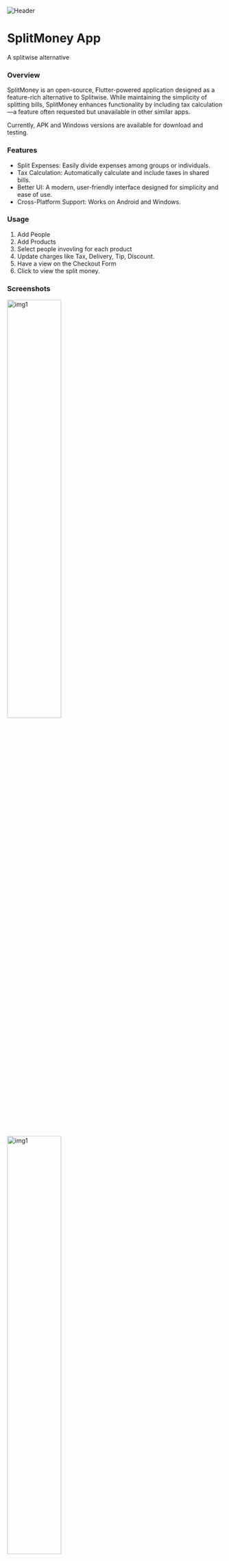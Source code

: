 ![Header](./assets/one-thumnail.png)
# SplitMoney App
A splitwise alternative

### Overview
SplitMoney is an open-source, Flutter-powered application designed as a feature-rich alternative to Splitwise. While maintaining the simplicity of splitting bills, SplitMoney enhances functionality by including tax calculation—a feature often requested but unavailable in other similar apps.

Currently, APK and Windows versions are available for download and testing.

### Features
- Split Expenses: Easily divide expenses among groups or individuals.
- Tax Calculation: Automatically calculate and include taxes in shared bills.
- Better UI: A modern, user-friendly interface designed for simplicity and ease of use.
- Cross-Platform Support: Works on Android and Windows.

### Usage
1. Add People
2. Add Products
3. Select people invovling for each product
4. Update charges like Tax, Delivery, Tip, Discount.
5. Have a view on the Checkout Form
6. Click to view the split money.

### Screenshots
<img src="./assets/one.png" alt="img1" style="width:50%; height:auto;">
<img src="./assets/two.png" alt="img1" style="width:50%; height:auto;">
<img src="./assets/three.png" alt="img1" style="width:50%; height:auto;">
<img src="./assets/four.png" alt="img1" style="width:50%; height:auto;">
<img src="./assets/five.png" alt="img1" style="width:50%; height:auto;">
<img src="./assets/six.png" alt="img1" style="width:50%; height:auto;">
<img src="./assets/seven.png" alt="img1" style="width:50%; height:auto;">
<img src="./assets/eight.png" alt="img1" style="width:50%; height:auto;">

### Contributing to SplitMoney
Any kind of positive contribution is welcome! Please help us grow by contributing to the project.

If you wish to contribute, you can:
- Create a Feature: Suggest and implement new features.
- Test the App: Help us identify and fix bugs.
- Improve the App: Optimize performance or enhance the user experience.
- Improve Documentation: Help clarify or expand the documentation.
- Spread the Word: Create content or tutorials about SplitMoney and share it with the world.
- Please read the CONTRIBUTING.md file for details on our Code of Conduct and the process for submitting pull requests.

### Acknowledgments
- Inspired by Splitwise for its utility and simplicity.
- Thanks to the open-source community for their valuable tools and resources.